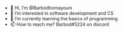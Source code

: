 - 👋 Hi, I’m @Barbodhomayouni
- 👀 I’m interested in software development and CS
- 🌱 I’m currently learning the basics of programming
- 📫 How to reach me? Barbod#5224 on discord

<!---
Barbodhomayouni/Barbodhomayouni is a ✨ special ✨ repository because its `README.md` (this file) appears on your GitHub profile.
You can click the Preview link to take a look at your changes.
--->
